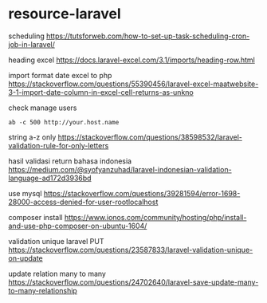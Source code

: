 # resource-laravel

scheduling 
https://tutsforweb.com/how-to-set-up-task-scheduling-cron-job-in-laravel/

heading excel
https://docs.laravel-excel.com/3.1/imports/heading-row.html

import format date excel to php
https://stackoverflow.com/questions/55390456/laravel-excel-maatwebsite-3-1-import-date-column-in-excel-cell-returns-as-unkno

check manage users
```
ab -c 500 http://your.host.name
```
string a-z only
https://stackoverflow.com/questions/38598532/laravel-validation-rule-for-only-letters

hasil validasi return bahasa indonesia
https://medium.com/@syofyanzuhad/laravel-indonesian-validation-language-ad172d3936bd

use mysql
https://stackoverflow.com/questions/39281594/error-1698-28000-access-denied-for-user-rootlocalhost

composer install
https://www.ionos.com/community/hosting/php/install-and-use-php-composer-on-ubuntu-1604/

validation unique laravel PUT
https://stackoverflow.com/questions/23587833/laravel-validation-unique-on-update

update relation many to many
https://stackoverflow.com/questions/24702640/laravel-save-update-many-to-many-relationship
